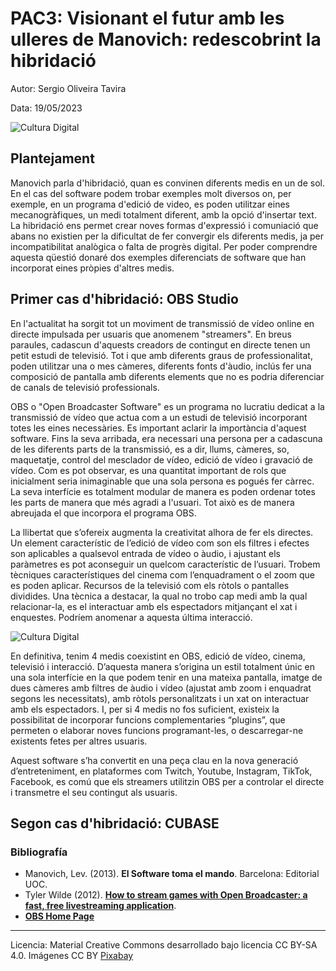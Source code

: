 # PAC3: Visionant el futur amb les ulleres de Manovich: redescobrint la hibridació 




Autor: Sergio Oliveira Tavira


Data: 19/05/2023

![Cultura Digital](https://images.pexels.com/photos/257904/pexels-photo-257904.jpeg) 



## Plantejament


Manovich parla d'hibridació, quan es convinen diferents medis en un de sol. En el cas del software podem trobar exemples molt diversos on, per exemple, en un programa d'edició de video, es poden utilitzar eines mecanogràfiques, un medi totalment diferent, amb la opció d'insertar text. La hibridació ens permet crear noves formas d'expressió i comuniació que abans no existien per la dificultat de fer convergir els diferents medis, ja per incompatibilitat analògica o falta de progrès digital. Per poder comprendre aquesta qüestió donaré dos exemples diferenciats de software que han incorporat eines pròpies d'altres medis. 


## Primer cas d'hibridació: OBS Studio

En l'actualitat ha sorgit tot un moviment de transmissió de vídeo online en directe impulsada per usuaris que anomenem "streamers". En breus paraules, cadascun d'aquests creadors de contingut en directe tenen un petit estudi de televisió. Tot i que amb diferents graus de professionalitat, poden utilitzar una o mes càmeres, diferents fonts d'àudio, inclús fer una composició de pantalla amb diferents elements que no es podria diferenciar de canals de televisió professionals.

OBS o "Open Broadcaster Software" es un programa no lucratiu dedicat a la transmissió de vídeo que actua com a un estudi de televisió incorporant totes les eines necessàries. Es important aclarir la importància d'aquest software. Fins la seva arribada, era necessari una persona per a cadascuna de les diferents parts de la transmissió, es a dir, llums, càmeres, so, maquetatje, control del mesclador de vídeo, edició de vídeo i gravació de vídeo. Com es pot observar, es una quantitat important de rols que inicialment seria inimaginable que una sola persona es pogués fer càrrec. La seva interfície es totalment modular de manera es poden ordenar totes les parts de manera que més agradi a l'usuari. Tot això es de manera abreujada el que incorpora el programa OBS.

La llibertat que s’ofereix augmenta la creativitat alhora de fer els directes. Un element característic de l’edició de vídeo com son els filtres i efectes son aplicables a qualsevol entrada de vídeo o àudio, i ajustant els paràmetres es pot aconseguir un quelcom característic de l’usuari. Trobem tècniques característiques del cinema com l’enquadrament o el zoom que es poden aplicar. Recursos de la televisió com els ròtols o pantalles dividides. Una tècnica a destacar, la qual no trobo cap medi amb la qual relacionar-la, es el interactuar amb els espectadors mitjançant el xat i enquestes. Podríem anomenar a aquesta última interacció.

![Cultura Digital](https://thirdpersonblog.files.wordpress.com/2021/02/obs-custom-docks.jpg) 

En definitiva, tenim 4 medis coexistint en OBS, edició de vídeo, cinema, televisió i interacció. D’aquesta manera s’origina un estil totalment únic en una sola interfície en la que podem tenir en una mateixa pantalla, imatge de dues càmeres amb filtres de àudio i vídeo (ajustat amb zoom i enquadrat segons les necessitats), amb ròtols personalitzats i un xat on interactuar amb els espectadors. I, per si 4 medis no fos suficient, existeix la possibilitat de incorporar funcions complementaries “plugins”, que permeten o elaborar noves funcions programant-les, o descarregar-ne existents fetes per altres usuaris. 

Aquest software s’ha convertit en una peça clau en la nova generació d’entreteniment, en plataformes com Twitch, Youtube, Instagram, TikTok, Facebook, es comú que els streamers utilitzin OBS per a controlar el directe i transmetre el seu contingut als usuaris. 


## Segon cas d'hibridació: CUBASE




### Bibliografía

* Manovich, Lev. (2013). **El Software toma el mando**. Barcelona: Editorial UOC. 
* Tyler Wilde (2012). **[How to stream games with Open Broadcaster: a fast, free livestreaming application](https://www.pcgamer.com/how-to-set-up-open-broadcaster-a-free-lightweight-livestreaming-application/)**.
* **[OBS Home Page](https://obsproject.com/)**


----

Licencia: Material Creative Commons desarrollado bajo licencia CC BY-SA 4.0. Imágenes CC BY [Pixabay](https://www.pexels.com/@pixabay/) 
